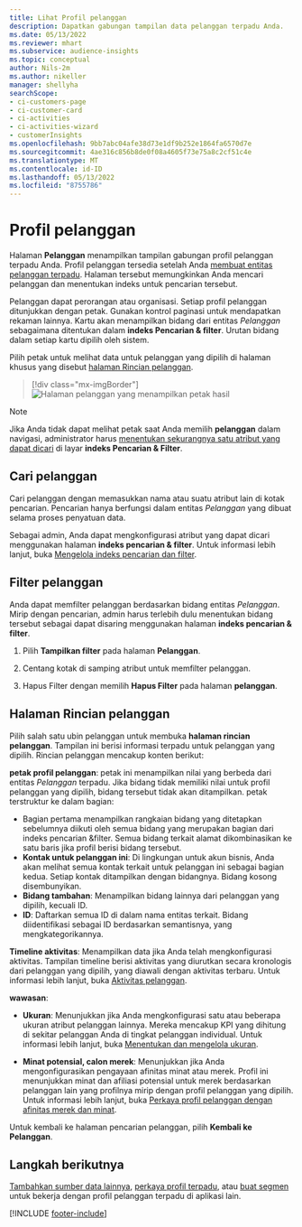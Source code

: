 ```yaml
---
title: Lihat Profil pelanggan
description: Dapatkan gabungan tampilan data pelanggan terpadu Anda.
ms.date: 05/13/2022
ms.reviewer: mhart
ms.subservice: audience-insights
ms.topic: conceptual
author: Nils-2m
ms.author: nikeller
manager: shellyha
searchScope:
- ci-customers-page
- ci-customer-card
- ci-activities
- ci-activities-wizard
- customerInsights
ms.openlocfilehash: 9bb7abc04afe38d73e1df9b252e1864fa6570d7e
ms.sourcegitcommit: 4ae316c856b8de0f08a4605f73e75a8c2cf51c4e
ms.translationtype: MT
ms.contentlocale: id-ID
ms.lasthandoff: 05/13/2022
ms.locfileid: "8755786"
---
```

# <a name="customer-profiles"></a>Profil pelanggan

Halaman **Pelanggan** menampilkan tampilan gabungan profil pelanggan terpadu Anda. Profil pelanggan tersedia setelah Anda [membuat entitas pelanggan terpadu](data-unification.md). Halaman tersebut memungkinkan Anda mencari pelanggan dan menentukan indeks untuk pencarian tersebut.

Pelanggan dapat perorangan atau organisasi. Setiap profil pelanggan ditunjukkan dengan petak. Gunakan kontrol paginasi untuk mendapatkan rekaman lainnya. Kartu akan menampilkan bidang dari entitas *Pelanggan* sebagaimana ditentukan dalam **indeks Pencarian & filter**. Urutan bidang dalam setiap kartu dipilih oleh sistem.

Pilih petak untuk melihat data untuk pelanggan yang dipilih di halaman khusus yang disebut [halaman Rincian pelanggan](customer-profiles.md#customer-details-page).

> [!div class="mx-imgBorder"]
> ![Halaman pelanggan yang menampilkan petak hasil](media/customers-page-result-tiles-B2C.png "Halaman pelanggan yang menampilkan petak hasil")

> [!NOTE]
> Jika Anda tidak dapat melihat petak saat Anda memilih **pelanggan** dalam navigasi, administrator harus [menentukan sekurangnya satu atribut yang dapat dicari](search-filter-index.md) di layar **indeks Pencarian & Filter**.

## <a name="search-for-customers"></a>Cari pelanggan

Cari pelanggan dengan memasukkan nama atau suatu atribut lain di kotak pencarian. Pencarian hanya berfungsi dalam entitas *Pelanggan* yang dibuat selama proses penyatuan data.

Sebagai admin, Anda dapat mengkonfigurasi atribut yang dapat dicari menggunakan halaman **indeks pencarian & filter**. Untuk informasi lebih lanjut, buka [Mengelola indeks pencarian dan filter](search-filter-index.md).

## <a name="filter-customers"></a>Filter pelanggan

Anda dapat memfilter pelanggan berdasarkan bidang entitas *Pelanggan*. Mirip dengan pencarian, admin harus terlebih dulu menentukan bidang tersebut sebagai dapat disaring menggunakan halaman **indeks pencarian & filter**.

1. Pilih **Tampilkan filter** pada halaman **Pelanggan**.

1. Centang kotak di samping atribut untuk memfilter pelanggan.

1. Hapus Filter dengan memilih **Hapus Filter** pada halaman **pelanggan**.

## <a name="customer-details-page"></a>Halaman Rincian pelanggan

Pilih salah satu ubin pelanggan untuk membuka **halaman rincian pelanggan**. Tampilan ini berisi informasi terpadu untuk pelanggan yang dipilih. Rincian pelanggan mencakup konten berikut:

**petak profil pelanggan**: petak ini menampilkan nilai yang berbeda dari entitas *Pelanggan* terpadu. Jika bidang tidak memiliki nilai untuk profil pelanggan yang dipilih, bidang tersebut tidak akan ditampilkan. petak terstruktur ke dalam bagian:

- Bagian pertama menampilkan rangkaian bidang yang ditetapkan sebelumnya diikuti oleh semua bidang yang merupakan bagian dari indeks pencarian &filter. Semua bidang terkait alamat dikombinasikan ke satu baris jika profil berisi bidang tersebut.
- **Kontak untuk pelanggan ini**: Di lingkungan untuk akun bisnis, Anda akan melihat semua kontak terkait untuk pelanggan ini sebagai bagian kedua. Setiap kontak ditampilkan dengan bidangnya. Bidang kosong disembunyikan.
- **Bidang tambahan**: Menampilkan bidang lainnya dari pelanggan yang dipilih, kecuali ID.
- **ID**: Daftarkan semua ID di dalam nama entitas terkait. Bidang diidentifikasi sebagai ID berdasarkan semantisnya, yang mengkategorikannya.

**Timeline aktivitas**: Menampilkan data jika Anda telah mengkonfigurasi aktivitas. Tampilan timeline berisi aktivitas yang diurutkan secara kronologis dari pelanggan yang dipilih, yang diawali dengan aktivitas terbaru. Untuk informasi lebih lanjut, buka [Aktivitas pelanggan](activities.md).

**wawasan**:

- **Ukuran**: Menunjukkan jika Anda mengkonfigurasi satu atau beberapa ukuran atribut pelanggan lainnya. Mereka mencakup KPI yang dihitung di sekitar pelanggan Anda di tingkat pelanggan individual. Untuk informasi lebih lanjut, buka [Menentukan dan mengelola ukuran](measures.md).

- **Minat potensial, calon merek**: Menunjukkan jika Anda mengonfigurasikan pengayaan afinitas minat atau merek. Profil ini menunjukkan minat dan afiliasi potensial untuk merek berdasarkan pelanggan lain yang profilnya mirip dengan profil pelanggan yang dipilih. Untuk informasi lebih lanjut, buka [Perkaya profil pelanggan dengan afinitas merek dan minat](enrichment-microsoft.md).

Untuk kembali ke halaman pencarian pelanggan, pilih **Kembali ke Pelanggan**.

## <a name="next-steps"></a>Langkah berikutnya

[Tambahkan sumber data lainnya](data-sources.md), [perkaya profil terpadu](enrichment-hub.md), atau [buat segmen](segments.md) untuk bekerja dengan profil pelanggan terpadu di aplikasi lain.

[!INCLUDE [footer-include](includes/footer-banner.md)]
